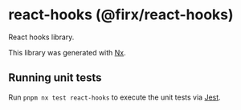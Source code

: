 # react-hooks (@firx/react-hooks)

React hooks library.

This library was generated with [Nx](https://nx.dev).

## Running unit tests

Run `pnpm nx test react-hooks` to execute the unit tests via [Jest](https://jestjs.io).
